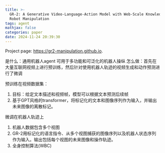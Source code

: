 ```yaml
---
title: >-
  GR-2: A Generative Video-Language-Action Model with Web-Scale Knowledge for
  Robot Manipulation
tags: agent
mathjax: false
categories: paper
date: 2024-11-24 20:39:30
---
```



<!--more-->
Project page: https://gr2-manipulation.github.io.


是什么：通用机器人agent 可用于多功能和可泛化的机器人操纵
怎么做：首先在大量互联网视频上进行预训练，然后针对使用机器人轨迹的视频生成和动作预测进行了微调



预训练在视频数据集：

1. 目标：给定文本描述和视频帧，模型可以根据文本预测后续帧
2. 基于GPT风格的transformer，将标记化的文本和图像序列作为输入，并输出未来图像的离散标记。


微调在机器人轨迹上

1. 机器人数据包含多个视图
2. GR-2用标记化的语言指令、从多个视图捕获的图像序列以及机器人状态序列作为输入。输出包括每个视图的未来图像和操作轨迹。
3. 全身控制算法(WBC)


